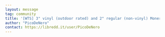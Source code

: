 ```yaml
---
layout: message
tag: community
title: '[WTS] 3" vinyl (outdoor rated) and 2" regular (non-vinyl) Monero stickers (USA only)'
author: "PicoDeNero"
contact: https://libredd.it/user/PicoDeNero
---
```


